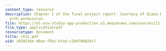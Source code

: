 ```yaml
---
content_type: resource
description: Chapter 1 of the final project report. Courtesy of Diana Bernal. Used
  with permission.
file: https://ol-ocw-studio-app-production.s3.amazonaws.com/courses/11-945-springfield-studio-spring-2004/1929236ed0aef5bcbfedc2b6f8602dc7_ch1z.pdf
file_type: application/pdf
resourcetype: Document
title: ch1z.pdf
uid: 1929236e-d0ae-f5bc-bfed-c2b6f8602dc7
---
```

